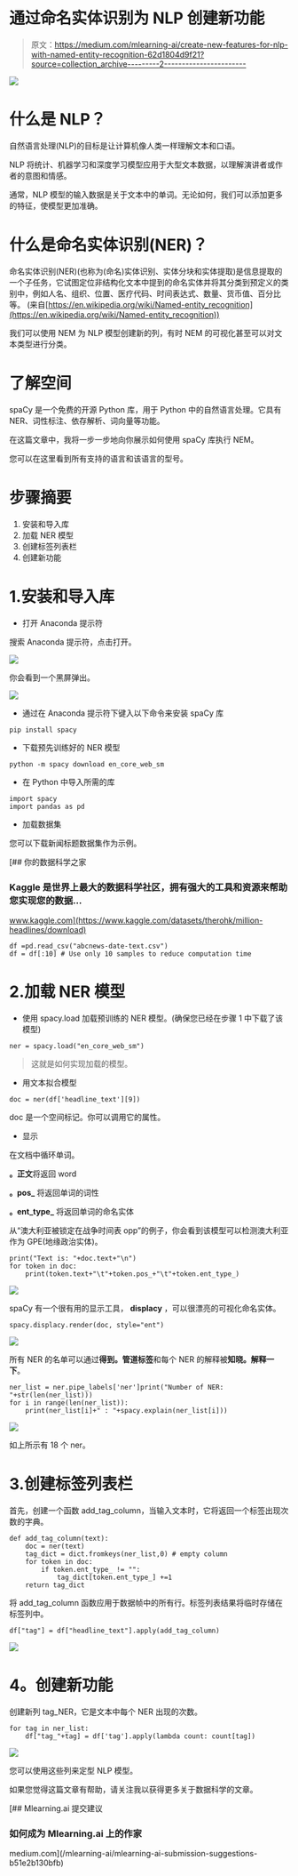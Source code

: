 # 通过命名实体识别为 NLP 创建新功能

> 原文：<https://medium.com/mlearning-ai/create-new-features-for-nlp-with-named-entity-recognition-62d1804d9f21?source=collection_archive---------2----------------------->

![](img/3f9871b762be1666ffccfe238b71a938.png)

# 什么是 NLP？

自然语言处理(NLP)的目标是让计算机像人类一样理解文本和口语。

NLP 将统计、机器学习和深度学习模型应用于大型文本数据，以理解演讲者或作者的意图和情感。

通常，NLP 模型的输入数据是关于文本中的单词。无论如何，我们可以添加更多的特征，使模型更加准确。

# 什么是命名实体识别(NER)？

命名实体识别(NER)(也称为(命名)实体识别、实体分块和实体提取)是信息提取的一个子任务，它试图定位非结构化文本中提到的命名实体并将其分类到预定义的类别中，例如人名、组织、位置、医疗代码、时间表达式、数量、货币值、百分比等。
(来自[https://en.wikipedia.org/wiki/Named-entity_recognition](https://en.wikipedia.org/wiki/Named-entity_recognition))

我们可以使用 NEM 为 NLP 模型创建新的列，有时 NEM 的可视化甚至可以对文本类型进行分类。

# 了解空间

spaCy 是一个免费的开源 Python 库，用于 Python 中的自然语言处理。它具有 NER、词性标注、依存解析、词向量等功能。

在这篇文章中，我将一步一步地向你展示如何使用 spaCy 库执行 NEM。

您可以在这里看到所有支持的语言和该语言的型号。

# 步骤摘要

1.  安装和导入库
2.  加载 NER 模型
3.  创建标签列表栏
4.  创建新功能

# 1.安装和导入库

*   打开 Anaconda 提示符

搜索 Anaconda 提示符，点击打开。

![](img/19cb4d6ade8112009a93b25fdec9e47d.png)

你会看到一个黑屏弹出。

![](img/76f21ac9d3e70753f63509ede8fa47da.png)

*   通过在 Anaconda 提示符下键入以下命令来安装 spaCy 库

```
pip install spacy
```

*   下载预先训练好的 NER 模型

```
python -m spacy download en_core_web_sm
```

*   在 Python 中导入所需的库

```
import spacy
import pandas as pd
```

*   加载数据集

您可以下载新闻标题数据集作为示例。

 [## 你的数据科学之家

### Kaggle 是世界上最大的数据科学社区，拥有强大的工具和资源来帮助您实现您的数据…

www.kaggle.com](https://www.kaggle.com/datasets/therohk/million-headlines/download) 

```
df =pd.read_csv("abcnews-date-text.csv")
df = df[:10] # Use only 10 samples to reduce computation time
```

# 2.加载 NER 模型

*   使用 spacy.load 加载预训练的 NER 模型。(确保您已经在步骤 1 中下载了该模型)

```
ner = spacy.load("en_core_web_sm")
```

> 这就是如何实现加载的模型。

*   用文本拟合模型

```
doc = ner(df['headline_text'][9])
```

doc 是一个空间标记。你可以调用它的属性。

*   显示

在文档中循环单词。

**。正文**将返回 word

**。pos_** 将返回单词的词性

**。ent_type_** 将返回单词的命名实体

从“澳大利亚被锁定在战争时间表 opp”的例子，你会看到该模型可以检测澳大利亚作为 GPE(地缘政治实体)。

```
print("Text is: "+doc.text+"\n")
for token in doc:
    print(token.text+"\t"+token.pos_+"\t"+token.ent_type_)
```

![](img/171f9f128d8997cdc7ee7e80e0c612a6.png)

spaCy 有一个很有用的显示工具， **displacy** ，可以很漂亮的可视化命名实体。

```
spacy.displacy.render(doc, style="ent")
```

![](img/53ed023e13f58bfb0b80185034a4bfda.png)

所有 NER 的名单可以通过**得到。管道标签**和每个 NER 的解释被**知晓。解释一下**。

```
ner_list = ner.pipe_labels['ner']print("Number of NER: "+str(len(ner_list)))
for i in range(len(ner_list)):
    print(ner_list[i]+" : "+spacy.explain(ner_list[i]))
```

![](img/f03d1af09c400bb9c8432c474018302a.png)

如上所示有 18 个 ner。

# 3.创建标签列表栏

首先，创建一个函数 add_tag_column，当输入文本时，它将返回一个标签出现次数的字典。

```
def add_tag_column(text):
    doc = ner(text)
    tag_dict = dict.fromkeys(ner_list,0) # empty column
    for token in doc:
        if token.ent_type_ != "":    
            tag_dict[token.ent_type_] +=1
    return tag_dict
```

将 add_tag_column 函数应用于数据帧中的所有行。标签列表结果将临时存储在标签列中。

```
df["tag"] = df["headline_text"].apply(add_tag_column)
```

![](img/8e8c4507417349ce15075aa79837eae4.png)

# **4。创建新功能**

创建新列 tag_NER，它是文本中每个 NER 出现的次数。

```
for tag in ner_list:
    df["tag_"+tag] = df['tag'].apply(lambda count: count[tag])
```

![](img/61a2ce4a44b95036824b5b2d0e9c1dc5.png)

您可以使用这些列来定型 NLP 模型。

如果您觉得这篇文章有帮助，请关注我以获得更多关于数据科学的文章。

[](/mlearning-ai/mlearning-ai-submission-suggestions-b51e2b130bfb) [## Mlearning.ai 提交建议

### 如何成为 Mlearning.ai 上的作家

medium.com](/mlearning-ai/mlearning-ai-submission-suggestions-b51e2b130bfb)